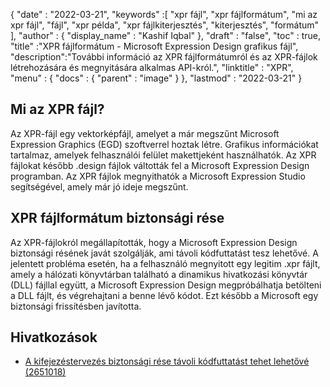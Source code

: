 {
  "date" : "2022-03-21",
  "keywords" :[ "xpr fájl", "xpr fájlformátum", "mi az xpr fájl", "fájl", "xpr példa", "xpr fájlkiterjesztés", "kiterjesztés", "formátum" ],
  "author" : {
    "display_name" : "Kashif Iqbal"
},
  "draft" : "false",
  "toc" : true,
  "title" :"XPR fájlformátum - Microsoft Expression Design grafikus fájl",
  "description":"További információ az XPR fájlformátumról és az XPR-fájlok létrehozására és megnyitására alkalmas API-król.",
  "linktitle" : "XPR",
  "menu" : {
    "docs" : {
      "parent" : "image"
}
},
  "lastmod" : "2022-03-21"
}

## Mi az XPR fájl?

Az XPR-fájl egy vektorképfájl, amelyet a már megszűnt Microsoft Expression Graphics (EGD) szoftverrel hoztak létre. Grafikus információkat tartalmaz, amelyek felhasználói felület makettjeként használhatók. Az XPR fájlokat később .design fájlok váltották fel a Microsoft Expression Design programban. Az XPR fájlok megnyithatók a Microsoft Expression Studio segítségével, amely már jó ideje megszűnt.

## XPR fájlformátum biztonsági rése

Az XPR-fájlokról megállapították, hogy a Microsoft Expression Design biztonsági résének javát szolgálják, ami távoli kódfuttatást tesz lehetővé. A jelentett probléma esetén, ha a felhasználó megnyitott egy legitim .xpr fájlt, amely a hálózati könyvtárban található a dinamikus hivatkozási könyvtár (DLL) fájllal együtt, a Microsoft Expression Design megpróbálhatja betölteni a DLL fájlt, és végrehajtani a benne lévő kódot. Ezt később a Microsoft egy biztonsági frissítésben javította.

## Hivatkozások

* [A kifejezéstervezés biztonsági rése távoli kódfuttatást tehet lehetővé (2651018)](https://learn.microsoft.com/en-us/security-updates/securitybulletins/2012/ms12-022)

